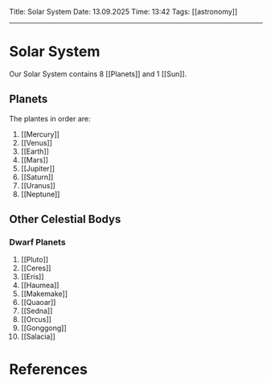 Title: Solar System
Date: 13.09.2025
Time: 13:42
Tags: [[astronomy]] 

---
# Solar System

Our Solar System contains 8 [[Planets]] and 1 [[Sun]].

## Planets
The plantes in order are:
1. [[Mercury]]
2. [[Venus]]
3. [[Earth]]
4. [[Mars]]
5. [[Jupiter]]
6. [[Saturn]]
7. [[Uranus]]
8. [[Neptune]]

## Other Celestial Bodys

### Dwarf Planets

1. [[Pluto]]
2. [[Ceres]]
3. [[Eris]]
4. [[Haumea]]
5. [[Makemake]]
6. [[Quaoar]]
7. [[Sedna]]
8. [[Orcus]]
9. [[Gonggong]]
10. [[Salacia]]

# References